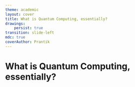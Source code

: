 ```yaml
---
theme: academic
layout: cover
title: What is Quantum Computing, essentially?
drawings:
    persist: true
transition: slide-left
mdc: true
coverAuthor: Prantik
---
```


# What is Quantum Computing, essentially?
